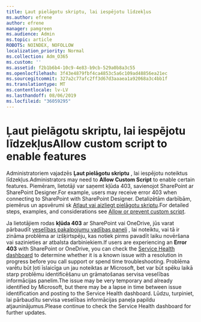 ```yaml
---
title: Ļaut pielāgotu skriptu, lai iespējotu līdzekļus
ms.author: efrene
author: efrene
manager: pamgreen
ms.audience: Admin
ms.topic: article
ROBOTS: NOINDEX, NOFOLLOW
localization_priority: Normal
ms.collection: Adm_O365
ms.custom: ''
ms.assetid: f2b1b6b4-10c9-4e83-b9cb-529a0b8a3c55
ms.openlocfilehash: 3f43e4879fbf4ca4853c5a6c109ad48856ea21ec
ms.sourcegitcommit: 327a2c77afc2ff3d67d3aaaea1a92068a3c4bb1f
ms.translationtype: MT
ms.contentlocale: lv-LV
ms.lasthandoff: 08/06/2019
ms.locfileid: "36059295"
---
```

# <a name="allow-custom-script-to-enable-features"></a><span data-ttu-id="1d35e-102">Ļaut pielāgotu skriptu, lai iespējotu līdzekļus</span><span class="sxs-lookup"><span data-stu-id="1d35e-102">Allow custom script to enable features</span></span>

<span data-ttu-id="1d35e-103">Administratoriem vajadzēs **Ļaut pielāgotu skriptu** , lai iespējotu noteiktus līdzekļus.</span><span class="sxs-lookup"><span data-stu-id="1d35e-103">Administrators may need to **Allow Custom Script** to enable certain features.</span></span> <span data-ttu-id="1d35e-104">Piemēram, lietotāji var saņemt kļūda 403, savienojot SharePoint ar SharePoint Designer.</span><span class="sxs-lookup"><span data-stu-id="1d35e-104">For example, users may receive error 403 when connecting to SharePoint with SharePoint Designer.</span></span> <span data-ttu-id="1d35e-105">Detalizētām darbībām, piemērus un apsvērumi sk [Atļaut vai aizliegt pielāgotu skriptu](https://docs.microsoft.com/sharepoint/allow-or-prevent-custom-script).</span><span class="sxs-lookup"><span data-stu-id="1d35e-105">For detailed steps, examples, and considerations see [Allow or prevent custom script](https://docs.microsoft.com/sharepoint/allow-or-prevent-custom-script).</span></span>

<span data-ttu-id="1d35e-106">Ja lietotājiem rodas **kļūda 403** ar SharePoint vai OneDrive, jūs varat pārbaudīt [veselības pakalpojumu vadības paneli](https://admin.microsoft.com/AdminPortal/Home#/servicehealth) , lai noteiktu, vai tā ir zināma problēma ar izšķirtspēju, kas notiek pirms pavadīt laiku novēršana vai sazinieties ar atbalsta darbiniekiem.</span><span class="sxs-lookup"><span data-stu-id="1d35e-106">If users are experiencing an **Error 403** with SharePoint or OneDrive, you can check the [Service Health dashboard](https://admin.microsoft.com/AdminPortal/Home#/servicehealth) to determine whether it is a known issue with a resolution in progress before you call support or spend time troubleshooting.</span></span> <span data-ttu-id="1d35e-107">Problēma varētu būt ļoti īslaicīga un jau noteiktas ar Microsoft, bet var būt spēku laikā starp problēmu identificēšanu un grāmatošanas servisa veselības informācijas panelim.</span><span class="sxs-lookup"><span data-stu-id="1d35e-107">The issue may be very temporary and already identified by Microsoft, but there may be a lapse in time between issue identification and posting to the Service Health dashboard.</span></span> <span data-ttu-id="1d35e-108">Lūdzu, turpiniet, lai pārbaudītu servisa veselības informācijas paneļa papildu atjauninājumus.</span><span class="sxs-lookup"><span data-stu-id="1d35e-108">Please continue to check the Service Health dashboard for further updates.</span></span>

